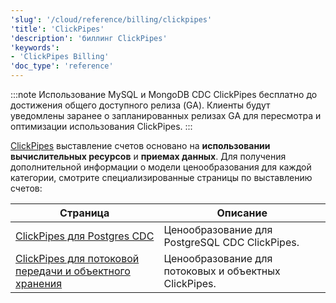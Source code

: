 ```yaml
---
'slug': '/cloud/reference/billing/clickpipes'
'title': 'ClickPipes'
'description': 'биллинг ClickPipes'
'keywords':
- 'ClickPipes Billing'
'doc_type': 'reference'
---
```


:::note
Использование MySQL и MongoDB CDC ClickPipes бесплатно до достижения общего доступного релиза (GA). Клиенты будут уведомлены заранее о запланированных релизах GA для пересмотра и оптимизации использования ClickPipes.
:::

[ClickPipes](/integrations/clickpipes) выставление счетов основано на **использовании вычислительных ресурсов** и **приемах данных**. Для получения дополнительной информации о модели ценообразования для каждой категории, смотрите специализированные страницы по выставлению счетов:

| Страница                                                                                                                | Описание                                                                                                                                                                                                                                    |
|---------------------------------------------------------------------------------------------------------------------|------------------------------------------------------------------------------------------------------------------------------------------------------------------------------------------------------------------------------------------------|
| [ClickPipes для Postgres CDC](/cloud/reference/billing/clickpipes/postgres-cdc)                                 | Ценообразование для PostgreSQL CDC ClickPipes.                |
| [ClickPipes для потоковой передачи и объектного хранения](/cloud/reference/billing/clickpipes/streaming-and-object-storage) | Ценообразование для потоковых и объектных ClickPipes. |
